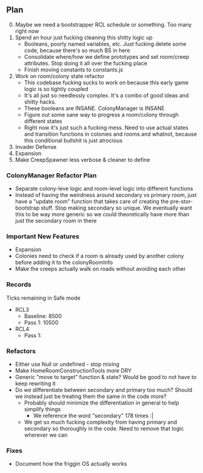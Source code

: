 ## Plan
0. Maybe we need a bootstrapper RCL schedule or something.  Too many right now
1. Spend an hour just fucking cleaning this shitty logic up
    - Booleans, poorly named variables, etc.  Just fucking delete some code, because there's so much BS in here
    - Consolidate where/how we define prototypes and set room/creep attributes.  Stop doing it all over the fucking place
    - Finish moving constants to constants.js
2. Work on room/colony state refactor
    - This codebase fucking sucks to work on because this early game logic is so tightly coupled
    - It's all just so needlessly complex.  It's a combo of good ideas and shitty hacks.
    - These booleans are INSANE.  ColonyManager is INSANE
    - Figure out some sane way to progress a room/colony through different states
    - Right now it's just such a fucking mess.  Need to use actual states and transition functions in colonies and rooms and whatnot, because this conditional bullshit is just atrocious
3. Invader Defense
4. Expansion
5. Make CreepSpawner less verbose & cleaner to define

### ColonyManager Refactor Plan
- Separate colony-leve logic and room-level logic into different functions
- Instead of having the weirdness around secondary vs primary room, just have a "update room" function that takes care of creating the pre-stor-bootstrap stuff.  Stop making secondary so unique.  We eventually want this to be way more generic so we could theoretically have more than just the secondary room in there

### Important New Features
- Expansion
- Colonies need to check if a room is already used by another colony before adding it to the colonyRoomInfo
- Make the creeps actually walk on roads without avoiding each other

### Records
Ticks remaining in Safe mode
- RCL3 
    - Baseline: 8500
    - Pass 1: 10500
- RCL4
    - Pass 1:

### Refactors
- Either use Null or undefined - stop mixing
- Make HomeRoomConstructionTools more DRY
- Generic "move to target" function & state?  Would be good to not have to keep rewriting it
- Do we differentiate between secondary and primary too much? Should we instead just be treating them the same in the code more?
    - Probably should minimize the differentiation in general to help simplify things
        - We reference the word "secondary" 178 times :|
    - We get so much fucking complexity from having primary and secondary so thoroughly in the code.  Need to remove that logic wherever we can

### Fixes
- Document how the friggin OS actually works
